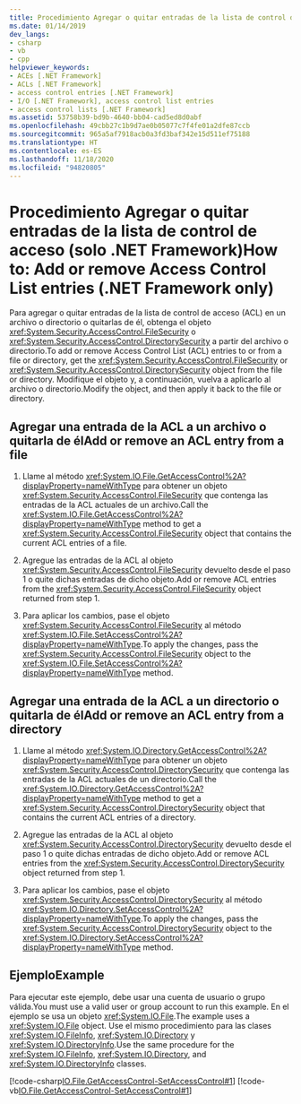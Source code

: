 ```yaml
---
title: Procedimiento Agregar o quitar entradas de la lista de control de acceso (solo .NET Framework)
ms.date: 01/14/2019
dev_langs:
- csharp
- vb
- cpp
helpviewer_keywords:
- ACEs [.NET Framework]
- ACLs [.NET Framework]
- access control entries [.NET Framework]
- I/O [.NET Framework], access control list entries
- access control lists [.NET Framework]
ms.assetid: 53758b39-bd9b-4640-bb04-cad5ed8d0abf
ms.openlocfilehash: 49cbb27c1b9d7ae0b05077c7f4fe01a2dfe87ccb
ms.sourcegitcommit: 965a5af7918acb0a3fd3baf342e15d511ef75188
ms.translationtype: HT
ms.contentlocale: es-ES
ms.lasthandoff: 11/18/2020
ms.locfileid: "94820805"
---
```

# <a name="how-to-add-or-remove-access-control-list-entries-net-framework-only"></a><span data-ttu-id="efa15-102">Procedimiento Agregar o quitar entradas de la lista de control de acceso (solo .NET Framework)</span><span class="sxs-lookup"><span data-stu-id="efa15-102">How to: Add or remove Access Control List entries (.NET Framework only)</span></span>

<span data-ttu-id="efa15-103">Para agregar o quitar entradas de la lista de control de acceso (ACL) en un archivo o directorio o quitarlas de él, obtenga el objeto <xref:System.Security.AccessControl.FileSecurity> o <xref:System.Security.AccessControl.DirectorySecurity> a partir del archivo o directorio.</span><span class="sxs-lookup"><span data-stu-id="efa15-103">To add or remove Access Control List (ACL) entries to or from a file or directory, get the <xref:System.Security.AccessControl.FileSecurity> or <xref:System.Security.AccessControl.DirectorySecurity> object from the file or directory.</span></span> <span data-ttu-id="efa15-104">Modifique el objeto y, a continuación, vuelva a aplicarlo al archivo o directorio.</span><span class="sxs-lookup"><span data-stu-id="efa15-104">Modify the object, and then apply it back to the file or directory.</span></span>  
  
## <a name="add-or-remove-an-acl-entry-from-a-file"></a><span data-ttu-id="efa15-105">Agregar una entrada de la ACL a un archivo o quitarla de él</span><span class="sxs-lookup"><span data-stu-id="efa15-105">Add or remove an ACL entry from a file</span></span>  
  
1. <span data-ttu-id="efa15-106">Llame al método <xref:System.IO.File.GetAccessControl%2A?displayProperty=nameWithType> para obtener un objeto <xref:System.Security.AccessControl.FileSecurity> que contenga las entradas de la ACL actuales de un archivo.</span><span class="sxs-lookup"><span data-stu-id="efa15-106">Call the <xref:System.IO.File.GetAccessControl%2A?displayProperty=nameWithType> method to get a <xref:System.Security.AccessControl.FileSecurity> object that contains the current ACL entries of a file.</span></span>  
  
2. <span data-ttu-id="efa15-107">Agregue las entradas de la ACL al objeto <xref:System.Security.AccessControl.FileSecurity> devuelto desde el paso 1 o quite dichas entradas de dicho objeto.</span><span class="sxs-lookup"><span data-stu-id="efa15-107">Add or remove ACL entries from the <xref:System.Security.AccessControl.FileSecurity> object returned from step 1.</span></span>  
  
3. <span data-ttu-id="efa15-108">Para aplicar los cambios, pase el objeto <xref:System.Security.AccessControl.FileSecurity> al método <xref:System.IO.File.SetAccessControl%2A?displayProperty=nameWithType>.</span><span class="sxs-lookup"><span data-stu-id="efa15-108">To apply the changes, pass the <xref:System.Security.AccessControl.FileSecurity> object to the <xref:System.IO.File.SetAccessControl%2A?displayProperty=nameWithType> method.</span></span>  
  
## <a name="add-or-remove-an-acl-entry-from-a-directory"></a><span data-ttu-id="efa15-109">Agregar una entrada de la ACL a un directorio o quitarla de él</span><span class="sxs-lookup"><span data-stu-id="efa15-109">Add or remove an ACL entry from a directory</span></span>  
  
1. <span data-ttu-id="efa15-110">Llame al método <xref:System.IO.Directory.GetAccessControl%2A?displayProperty=nameWithType> para obtener un objeto <xref:System.Security.AccessControl.DirectorySecurity> que contenga las entradas de la ACL actuales de un directorio.</span><span class="sxs-lookup"><span data-stu-id="efa15-110">Call the <xref:System.IO.Directory.GetAccessControl%2A?displayProperty=nameWithType> method to get a <xref:System.Security.AccessControl.DirectorySecurity> object that contains the current ACL entries of a directory.</span></span>  
  
2. <span data-ttu-id="efa15-111">Agregue las entradas de la ACL al objeto <xref:System.Security.AccessControl.DirectorySecurity> devuelto desde el paso 1 o quite dichas entradas de dicho objeto.</span><span class="sxs-lookup"><span data-stu-id="efa15-111">Add or remove ACL entries from the <xref:System.Security.AccessControl.DirectorySecurity> object returned from step 1.</span></span>  
  
3. <span data-ttu-id="efa15-112">Para aplicar los cambios, pase el objeto <xref:System.Security.AccessControl.DirectorySecurity> al método <xref:System.IO.Directory.SetAccessControl%2A?displayProperty=nameWithType>.</span><span class="sxs-lookup"><span data-stu-id="efa15-112">To apply the changes, pass the <xref:System.Security.AccessControl.DirectorySecurity> object to the <xref:System.IO.Directory.SetAccessControl%2A?displayProperty=nameWithType> method.</span></span>  
  
## <a name="example"></a><span data-ttu-id="efa15-113">Ejemplo</span><span class="sxs-lookup"><span data-stu-id="efa15-113">Example</span></span>  
 <span data-ttu-id="efa15-114">Para ejecutar este ejemplo, debe usar una cuenta de usuario o grupo válida.</span><span class="sxs-lookup"><span data-stu-id="efa15-114">You must use a valid user or group account to run this example.</span></span> <span data-ttu-id="efa15-115">En el ejemplo se usa un objeto <xref:System.IO.File>.</span><span class="sxs-lookup"><span data-stu-id="efa15-115">The example uses a <xref:System.IO.File> object.</span></span> <span data-ttu-id="efa15-116">Use el mismo procedimiento para las clases <xref:System.IO.FileInfo>, <xref:System.IO.Directory> y <xref:System.IO.DirectoryInfo>.</span><span class="sxs-lookup"><span data-stu-id="efa15-116">Use the same procedure for the <xref:System.IO.FileInfo>, <xref:System.IO.Directory>, and <xref:System.IO.DirectoryInfo> classes.</span></span>

 [!code-csharp[IO.File.GetAccessControl-SetAccessControl#1](../../../samples/snippets/csharp/VS_Snippets_CLR/IO.File.GetAccessControl-SetAccessControl/CS/sample.cs#1)]
 [!code-vb[IO.File.GetAccessControl-SetAccessControl#1](../../../samples/snippets/visualbasic/VS_Snippets_CLR/IO.File.GetAccessControl-SetAccessControl/VB/sample.vb#1)]  
